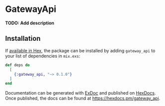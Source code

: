 # GatewayApi

**TODO: Add description**

## Installation

If [available in Hex](https://hex.pm/docs/publish), the package can be installed
by adding `gateway_api` to your list of dependencies in `mix.exs`:

```elixir
def deps do
  [
    {:gateway_api, "~> 0.1.0"}
  ]
end
```

Documentation can be generated with [ExDoc](https://github.com/elixir-lang/ex_doc)
and published on [HexDocs](https://hexdocs.pm). Once published, the docs can
be found at <https://hexdocs.pm/gateway_api>.

